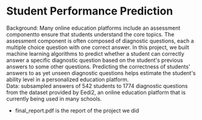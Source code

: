 # Student Performance Prediction
Background: Many online education platforms include an assessment componentto ensure that students understand the core topics. The assessment component is often composed of diagnostic questions, each a multiple choice question with one correct answer. In this project, we built machine learning algorithms to predict whether a student can correctly answer a specific diagnostic question based on the student's previous answers to some other questions. Predicting the correctness of students' answers to as yet unseen diagnostic questions helps estimate the student's ability level in a personalized education platform. \
Data: subsampled answers of 542 students to 1774 diagnostic questions from the dataset provided by Eedi2, an online education platform that is currently being used in many schools.

- final_report.pdf is the report of the project we did
